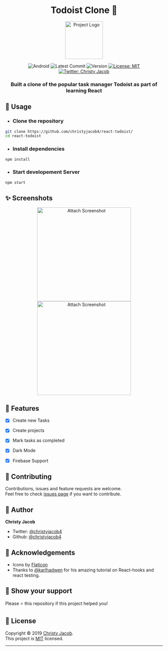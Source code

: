 
<h1 align="center">Todoist Clone 🤖</h1>
<p align = center>
    <img alt="Project Logo" src="https://cdn-icons-png.flaticon.com/512/2387/2387635.png" target="_blank" width = 120 height = 120 />
</p>

<p align="center">

<img alt="Android" src="https://img.shields.io/badge/platform-react-brightgreen?style=for-the-badge&logo=react" target="_blank" />

  <img alt="Latest Commit" src="https://img.shields.io/github/last-commit/christyjacob4/react-todoist?logo=git&style=for-the-badge" target="_blank" />

  <img alt="Version" src="https://img.shields.io/badge/version-1.0-success?style=for-the-badge&logo=coderwall" target="_blank" />

  <a href="https://github.com/christyjacob4/react-todoist/blob/master/LICENSE">
    <img alt="License: MIT" src="https://img.shields.io/badge/license-MIT-success.svg?style=for-the-badge&logo=gitter" target="_blank" />
  </a>

  <a href="https://twitter.com/christyjacob4">
    <img alt="Twitter: Christy Jacob" src="https://img.shields.io/twitter/follow/christyjacob4?label=Follow%20%40christyjacob4&style=for-the-badge&logo=twitter" target="_blank" />
  </a>
</p>
<h3 align="center">Built a clone of the popular task manager Todoist as part of learning React</h3>


## 🚀 Usage

* ### Clone the repository
```sh
git clone https://github.com/christyjacob4/react-todoist/
cd react-todoist
```

* ### Install dependencies
```sh
npm install
```

* ### Start developement Server
```sh
npm start
```

## ✨ Screenshots

<p align="center">
    <img alt = "Attach Screenshot"src="" width="300">
    <img alt = "Attach Screenshot" src="" width="300">
</p>

## 📖 Features

- [x] Create new Tasks 
- [x] Create projects 
- [x] Mark tasks as completed
- [x] Dark Mode
- [x] Firebase Support 


## 🍻 Contributing

Contributions, issues and feature requests are welcome.<br />
Feel free to check [issues page](https://github.com/christyjacob4/react-todoist/issues) if you want to contribute.


## 👤 Author

**Christy Jacob**

- Twitter: [@christyjacob4](https://twitter.com/christyjacob4)
- Github: [@christyjacob4](https://github.com/christyjacob4)

## 🤝 Acknowledgements
- Icons by [Flaticon](https://www.flaticon.com/)
- Thanks to [@karlhadwen](https://github.com/karlhadwen/) for his amazing tutorial on React-hooks and react testing.

## 🙌 Show your support

Please ⭐️ this repository if this project helped you!

## 📝 License

Copyright © 2019 [Christy Jacob](https://github.com/christyjacob4).<br />
This project is [MIT](https://github.com/christyjacob4/react-todoist/blob/master/LICENSE) licensed.

---
